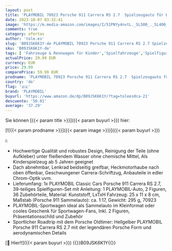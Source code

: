 ```yaml
---
layout: post
title: 'PLAYMOBIL 70923 Porsche 911 Carrera RS 2.7  Spielzeugauto für Erwachsene und Kinder  5-99 Jahre'
date: 2023-10-07 03:32:41
image: 'https://m.media-amazon.com/images/I/51PNYy4nvtL._SL500_._SL400_.jpg'
comments: true
category: ofertas
author: 'tole.es'
slug: 'B09JSK6K1Y-de PLAYMOBIL 70923 Porsche 911 Carrera RS 2.7 Spielzeugauto...'
sku: 'B09JSK6K1Y-de'
tags: [ 'Fahrzeuge & Rennwagen für Kinder','Spielfahrzeuge','Spielfigur Spielsets','Spielzeug','Spielzeugfiguren & Spielsets','playmobil','🇩🇪', ]
actualPrice: 29.99 EUR
currency: EUR
price: 29.99
comparePrice: 59.99 EUR
prodname: 'PLAYMOBIL 70923 Porsche 911 Carrera RS 2.7  Spielzeugauto für Erwachsene und Kinder  5-99 Jahre'
country: 'de'
flag: '🇩🇪'
brand: 'PLAYMOBIL'
buyurl: 'https://www.amazon.de/dp/B09JSK6K1Y/?tag=tolees0ca-21'
descuento: '50.01'
average: '37.29'
---
```


Sie können [{{< param title >}}]({{< param buyurl >}}) hier:

[![{{< param prodname >}}]({{< param image >}})]({{< param buyurl >}})

ℹ️:

- Hochwertige Qualität und robustes Design, Reinigung der Teile (ohne Aufkleber) unter fließendem Wasser ohne chemische Mittel, Als Kinderspielzeug ab 5 Jahren geeignet
- Dach abnehmbar, Lenkrad beidseitig greifbar, Heckmotorhaube nach oben öffenbar, Geschwungener Carrera-Schriftzug, Anbauteile in edler Chrom-Optik uvm.
- Lieferumfang: 1x PLAYMOBIL Classic Cars Porsche 911 Carrera RS 2.7, 39-teiliges Spielfiguren-Set mit Anleitung: 1 PLAYMOBIL-Auto, 2 Figuren, 36 Zubehörteile, Material: Kunststoff, LxTxH Fahrzeug: 25 x 11 x 8 cm, Maßstab (Porsche 911 Sammelauto): ca. 1:17, Gewicht: 295 g, 70923
- PLAYMOBIL-Sportwagen ideal als Sammelauto im Kleinformat oder cooles Geschenk für Sportwagen-Fans, Inkl. 2 Figuren, Präsentationsschild und Zubehör
- Sportlicher Roadtrip mit dem Porsche Oldtimer: Hellgelber PLAYMOBIL Porsche 911 Carrera RS 2.7 mit der legendären Porsche Form und aerodynamischen Details

[🛒 Hier!!]({{< param buyurl >}})
{{<world>}}B09JSK6K1Y{{</world>}}
